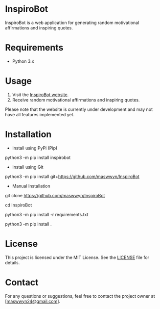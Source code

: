 # InspiroBot

InspiroBot is a web application for generating random motivational affirmations and inspiring quotes.

# Requirements

* Python 3.x

# Usage

1. Visit the [InspiroBot website](http://127.0.0.1:5000).
2. Receive random motivational affirmations and inspiring quotes.

Please note that the website is currently under development and may not have all features implemented yet.

# Installation

* Install using PyPi (Pip)

python3 -m pip install inspirobot

* Install using Git

python3 -m pip install git+https://github.com/maswwyn/InspiroBot

* Manual Installation

git clone https://github.com/maswwyn/InspiroBot

cd InspiroBot

python3 -m pip install -r requirements.txt

python3 -m pip install .

# License

This project is licensed under the MIT License. See the [LICENSE](LICENSE) file for details.

# Contact

For any questions or suggestions, feel free to contact the project owner at [maswwyn24@gmail.com].
